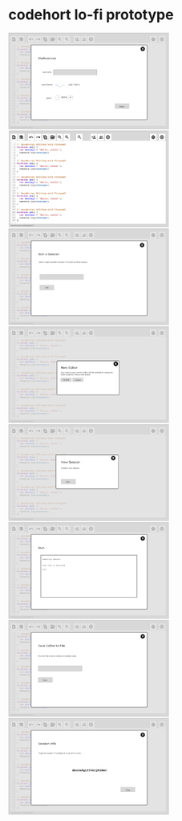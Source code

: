 # codehort lo-fi prototype

<img src="https://github.com/MissFacetious/codehort/blob/master/lowfi-prototype/config.png?raw=true" width="320" height="192">
<img src="https://github.com/MissFacetious/codehort/blob/master/lowfi-prototype/editorscreen.png?raw=true" width="320" height="192">
<img src="https://github.com/MissFacetious/codehort/blob/master/lowfi-prototype/joinscreeen.png?raw=true" width="320" height="192">
<img src="https://github.com/MissFacetious/codehort/blob/master/lowfi-prototype/new.png?raw=true" width="320" height="192">
<img src="https://github.com/MissFacetious/codehort/blob/master/lowfi-prototype/newsession.png?raw=true" width="320" height="192">
<img src="https://github.com/MissFacetious/codehort/blob/master/lowfi-prototype/run.png?raw=true" width="320" height="192">
<img src="https://github.com/MissFacetious/codehort/blob/master/lowfi-prototype/save.png?raw=true" width="320" height="192">
<img src="https://github.com/MissFacetious/codehort/blob/master/lowfi-prototype/sessioninfo.png?raw=true" width="320" height="192">
